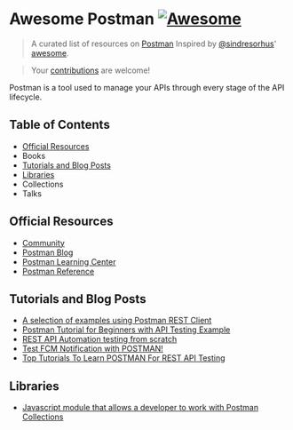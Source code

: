 # Awesome Postman [![Awesome](https://cdn.rawgit.com/sindresorhus/awesome/d7305f38d29fed78fa85652e3a63e154dd8e8829/media/badge.svg)](https://github.com/sindresorhus/awesome)


> A curated list of resources on [Postman](https://www.getpostman.com)
> Inspired by [@sindresorhus](https://github.com/sindresorhus)' [awesome][sindresorhus]. 

> Your [contributions](https://github.com/dawitnida/awesome-postman/blob/master/.github/CONTRIBUTING.md) are welcome!


Postman is a tool used to manage your APIs through every stage of the API lifecycle.


## Table of Contents

- [Official Resources](#official-resources)
- Books
- [Tutorials and Blog Posts](#tutorials-and-blog-posts)
- [Libraries](#libraries)
- Collections
- Talks


## Official Resources

* [Community](https://www.getpostman.com/community)
* [Postman Blog](https://blog.getpostman.com/)
* [Postman Learning Center](https://learning.getpostman.com)
* [Postman Reference](https://learning.getpostman.com/reference/)


## Tutorials and Blog Posts

* [A selection of examples using Postman REST Client][github-DannyDainton]
* [Postman Tutorial for Beginners with API Testing Example][guru99-postman-tutorial]
* [REST API Automation testing from scratch][oreilly-rest-api-automating]
* [Test FCM Notification with POSTMAN!][medium-test-fcm-notification]
* [Top Tutorials To Learn POSTMAN For REST API Testing][medium-top-tutorial]


## Libraries

* [Javascript module that allows a developer to work with Postman Collections][github-postmanlabs-postman-collection]


[github-DannyDainton]:                      <https://github.com/DannyDainton/All-Things-Postman>
[github-postmanlabs-postman-collection]:    <https://github.com/postmanlabs/postman-collection>
[guru99-postman-tutorial]:                  <https://www.guru99.com/postman-tutorial.html>
[medium-test-fcm-notification]:             <https://medium.com/android-school/test-fcm-notification-with-postman-f91ba08aacc3>
[medium-top-tutorial]:                      <https://medium.com/quick-code/top-tutorials-to-learn-postman-for-rest-api-testing-3bdf9788e0ba>
[oreilly-rest-api-automating]:              <https://www.oreilly.com/library/view/rest-api-automation/9781789133813/>
[sindresorhus]:                             <https://github.com/sindresorhus/awesome>

